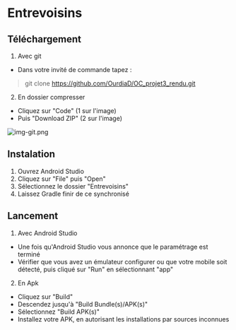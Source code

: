 # Entrevoisins

## Téléchargement

1. Avec git
* Dans votre invité de commande tapez :
 > git clone https://github.com/OurdiaD/OC_projet3_rendu.git

2. En dossier compresser
* Cliquez sur "Code" (1 sur l'image)
* Puis "Download ZIP" (2 sur l'image)

![img-git.png](https://i.postimg.cc/LsryYhcx/img-git.png)

## Instalation

1. Ouvrez Android Studio
2. Cliquez sur "File" puis "Open"
3. Sélectionnez le dossier "Entrevoisins" 
4. Laissez Gradle finir de ce synchronisé

## Lancement
1. Avec Android Studio
* Une fois qu'Android Studio vous annonce que le paramétrage est terminé
* Vérifier que vous avez un émulateur configurer ou que votre mobile soit détecté, puis cliqué sur "Run" en sélectionnant "app"

2. En Apk
* Cliquez sur "Build"
* Descendez jusqu'à "Build Bundle(s)/APK(s)"
* Sélectionnez "Build APK(s)"
* Installez votre APK, en autorisant les installations par sources inconnues
